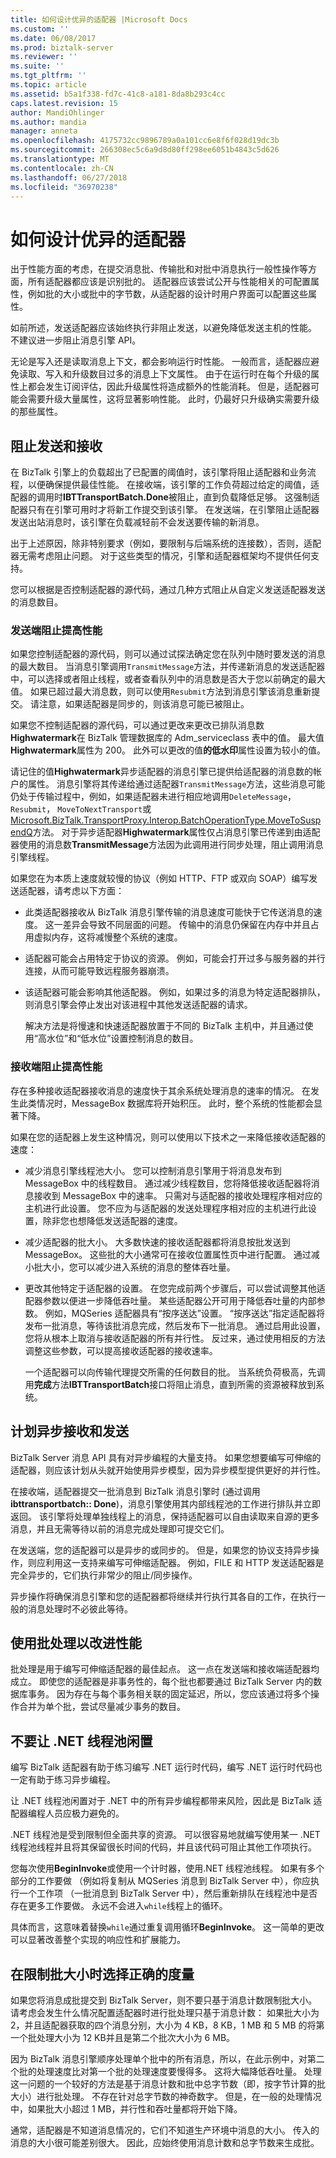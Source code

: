 ```yaml
---
title: 如何设计优异的适配器 |Microsoft Docs
ms.custom: ''
ms.date: 06/08/2017
ms.prod: biztalk-server
ms.reviewer: ''
ms.suite: ''
ms.tgt_pltfrm: ''
ms.topic: article
ms.assetid: b5a1f338-fd7c-41c8-a181-8da8b293c4cc
caps.latest.revision: 15
author: MandiOhlinger
ms.author: mandia
manager: anneta
ms.openlocfilehash: 4175732cc9896789a0a101cc6e8f6f028d19dc3b
ms.sourcegitcommit: 266308ec5c6a9d8d80ff298ee6051b4843c5d626
ms.translationtype: MT
ms.contentlocale: zh-CN
ms.lasthandoff: 06/27/2018
ms.locfileid: "36970238"
---
```

# <a name="how-to-design-a-performant-adapter"></a>如何设计优异的适配器
出于性能方面的考虑，在提交消息批、传输批和对批中消息执行一般性操作等方面，所有适配器都应该是识别批的。 适配器应该尝试公开与性能相关的可配置属性，例如批的大小或批中的字节数，从适配器的设计时用户界面可以配置这些属性。  
  
 如前所述，发送适配器应该始终执行非阻止发送，以避免降低发送主机的性能。 不建议进一步阻止消息引擎 API。  
  
 无论是写入还是读取消息上下文，都会影响运行时性能。 一般而言，适配器应避免读取、写入和升级数目过多的消息上下文属性。 由于在运行时在每个升级的属性上都会发生订阅评估，因此升级属性将造成额外的性能消耗。 但是，适配器可能会需要升级大量属性，这将显著影响性能。 此时，仍最好只升级确实需要升级的那些属性。  
  
## <a name="throttle-send-and-receive"></a>阻止发送和接收  
 在 BizTalk 引擎上的负载超出了已配置的阈值时，该引擎将阻止适配器和业务流程，以便确保提供最佳性能。 在接收端，该引擎的工作负荷超过给定的阈值，适配器的调用时**IBTTransportBatch.Done**被阻止，直到负载降低足够。 这强制适配器只有在引擎可用时才将新工作提交到该引擎。 在发送端，在引擎阻止适配器发送出站消息时，该引擎在负载减轻前不会发送要传输的新消息。  
  
 出于上述原因，除非特别要求（例如，要限制与后端系统的连接数），否则，适配器无需考虑阻止问题。 对于这些类型的情况，引擎和适配器框架均不提供任何支持。  
  
 您可以根据是否控制适配器的源代码，通过几种方式阻止从自定义发送适配器发送的消息数目。  
  
### <a name="send-side-throttling-improves-performance"></a>发送端阻止提高性能  
 如果您控制适配器的源代码，则可以通过试探法确定您在队列中随时要发送的消息的最大数目。 当消息引擎调用`TransmitMessage`方法，并传递新消息的发送适配器中，可以选择或者阻止线程，或者查看队列中的消息数是否大于您以前确定的最大值。 如果已超过最大消息数，则可以使用`Resubmit`方法到消息引擎该消息重新提交。 请注意，如果适配器是同步的，则该消息可能已被阻止。  
  
 如果您不控制适配器的源代码，可以通过更改来更改已排队消息数**Highwatermark**在 BizTalk 管理数据库的 Adm_serviceclass 表中的值。 最大值**Highwatermark**属性为 200。 此外可以更改的值**的低水印**属性设置为较小的值。  
  
 请记住的值**Highwatermark**异步适配器的消息引擎已提供给适配器的消息数的帐户的属性。 消息引擎将其传递给通过适配器`TransmitMessage`方法，这些消息可能仍处于传输过程中，例如，如果适配器未进行相应地调用`DeleteMessage`， `Resubmit`， `MoveToNextTransport`或[Microsoft.BizTalk.TransportProxy.Interop.BatchOperationType.MoveToSuspendQ](http://msdn.microsoft.com/library/microsoft.biztalk.transportproxy.interop.batchoperationtype.aspx)方法。 对于异步适配器**Highwatermark**属性仅占消息引擎已传递到由适配器使用的消息数**TransmitMessage**方法因为此调用进行同步处理，阻止调用消息引擎线程。  
  
 如果您在为本质上速度就较慢的协议（例如 HTTP、FTP 或双向 SOAP）编写发送适配器，请考虑以下方面：  
  
- 此类适配器接收从 BizTalk 消息引擎传输的消息速度可能快于它传送消息的速度。 这一差异会导致不同层面的问题。 传输中的消息仍保留在内存中并且占用虚拟内存，这将减慢整个系统的速度。  
  
- 适配器可能会占用特定于协议的资源。 例如，可能会打开过多与服务器的并行连接，从而可能导致远程服务器崩溃。  
  
- 该适配器可能会影响其他适配器。 例如，如果过多的消息为特定适配器排队，则消息引擎会停止发出对该进程中其他发送适配器的请求。  
  
  解决方法是将慢速和快速适配器放置于不同的 BizTalk 主机中，并且通过使用“高水位”和“低水位”设置控制消息的数目。  
  
### <a name="receive-side-throttling-improves-performance"></a>接收端阻止提高性能  
 存在多种接收适配器接收消息的速度快于其余系统处理消息的速率的情况。 在发生此类情况时，MessageBox 数据库将开始积压。 此时，整个系统的性能都会显著下降。  
  
 如果在您的适配器上发生这种情况，则可以使用以下技术之一来降低接收适配器的速度：  
  
- 减少消息引擎线程池大小。 您可以控制消息引擎用于将消息发布到 MessageBox 中的线程数目。 通过减少线程数目，您将降低接收适配器将消息接收到 MessageBox 中的速率。 只需对与适配器的接收处理程序相对应的主机进行此设置。 您不应为与适配器的发送处理程序相对应的主机进行此设置，除非您也想降低发送适配器的速度。  
  
- 减少适配器的批大小。 大多数快速的接收适配器都将消息按批发送到 MessageBox。 这些批的大小通常可在接收位置属性页中进行配置。 通过减小批大小，您可以减少进入系统的消息的整体吞吐量。  
  
- 更改其他特定于适配器的设置。 在您完成前两个步骤后，可以尝试调整其他适配器参数以便进一步降低吞吐量。 某些适配器公开可用于降低吞吐量的内部参数。 例如，MQSeries 适配器具有“按序送达”设置。 “按序送达”指定适配器将发布一批消息，等待该批消息完成，然后发布下一批消息。 通过启用此设置，您将从根本上取消与接收适配器的所有并行性。 反过来，通过使用相反的方法调整这些参数，可以提高接收适配器的接收速率。  
  
  一个适配器可以向传输代理提交所需的任何数目的批。 当系统负荷极高，先调用**完成**方法**IBTTransportBatch**接口将阻止消息，直到所需的资源被释放到系统。  
  
## <a name="plan-for-asynchronous-receive-and-send"></a>计划异步接收和发送  
 BizTalk Server 消息 API 具有对异步编程的大量支持。 如果您想要编写可伸缩的适配器，则应该计划从头就开始使用异步模型，因为异步模型提供更好的并行性。  
  
 在接收端，适配器提交一批消息到 BizTalk 消息引擎时 (通过调用**ibttransportbatch:: Done**)，消息引擎使用其内部线程池的工作进行排队并立即返回。 该引擎将处理单独线程上的消息，保持适配器可以自由读取来自源的更多消息，并且无需等待以前的消息完成处理即可提交它们。  
  
 在发送端，您的适配器可以是异步的或同步的。 但是，如果您的协议支持异步操作，则应利用这一支持来编写可伸缩适配器。 例如，FILE 和 HTTP 发送适配器是完全异步的，它们执行非常少的阻止/同步操作。  
  
 异步操作将确保消息引擎和您的适配器都将继续并行执行其各自的工作，在执行一般的消息处理时不必彼此等待。  
  
## <a name="use-batching-to-improve-performance"></a>使用批处理以改进性能  
 批处理是用于编写可伸缩适配器的最佳起点。 这一点在发送端和接收端适配器均成立。 即使您的适配器是非事务性的，每个批也都要通过 BizTalk Server 内的数据库事务。 因为存在与每个事务相关联的固定延迟，所以，您应该通过将多个操作合并为单个批，尝试尽量减少事务的数目。  
  
## <a name="do-not-starve-the-net-thread-pool"></a>不要让 .NET 线程池闲置  
 编写 BizTalk 适配器有助于练习编写 .NET 运行时代码，编写 .NET 运行时代码也一定有助于练习异步编程。  
  
 让 .NET 线程池闲置对于 .NET 中的所有异步编程都带来风险，因此是 BizTalk 适配器编程人员应极力避免的。  
  
 .NET 线程池是受到限制但全面共享的资源。 可以很容易地就编写使用某一 .NET 线程池线程并且将其保留很长时间的代码，并且该代码可阻止其他工作项执行。  
  
 您每次使用**BeginInvoke**或使用一个计时器，使用.NET 线程池线程。 如果有多个部分的工作要做 （例如将复制从 MQSeries 消息到 BizTalk Server 中），你应执行一个工作项 （一批消息到 BizTalk Server 中），然后重新排队在线程池中是否存在更多工作要做。 永远不会进入`while`线程上的循环。  
  
 具体而言，这意味着替换`while`通过重复调用循环**BeginInvoke**。 这一简单的更改可以显著改善整个实现的响应性和扩展能力。  
  
## <a name="choose-the-right-measurement-when-limiting-batch-size"></a>在限制批大小时选择正确的度量  
 如果您将消息成批提交到 BizTalk Server，则不要只基于消息计数限制批大小。 请考虑会发生什么情况配置适配器时进行批处理只基于消息计数： 如果批大小为 2，并且适配器获取的四个消息分别，大小为 4 KB，8 KB，1 MB 和 5 MB 的将第一个批处理大小为 12 KB并且是第二个批次大小为 6 MB。  
  
 因为 BizTalk 消息引擎顺序处理单个批中的所有消息，所以，在此示例中，对第二个批的处理速度比对第一个批的处理速度要慢得多。 这将大幅降低吞吐量。 处理这一问题的一个较好的方法是基于消息计数和批中总字节数（即，按字节计算的批大小）进行批处理。 不存在针对总字节数的神奇数字。 但是，在一般的处理情况中，如果批大小超过 1 MB，并行性和吞吐量都将开始下降。  
  
 通常，适配器是不知道消息情况的，它们不知道生产环境中消息的大小。 传入的消息的大小很可能差别很大。 因此，应始终使用消息计数和总字节数来生成批。